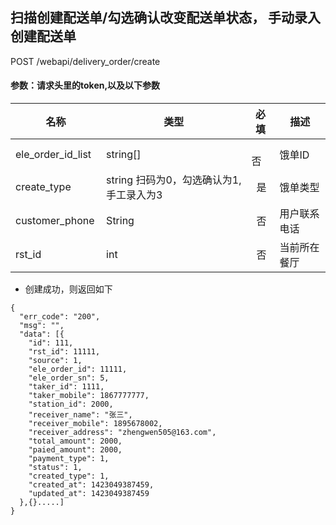 ## 扫描创建配送单/勾选确认改变配送单状态， 手动录入创建配送单
POST /webapi/delivery_order/create


#### 参数：请求头里的token,以及以下参数


  名称            |  类型                    |必填 | 描述
  ---------------|--------------------------|----|----
  ele\_order\_id\_list | string[]           | 否 |饿单ID
  create\_type   | string 扫码为0，勾选确认为1, 手工录入为3 | 是 |饿单类型
  customer_phone | String|  否 | 用户联系电话
  rst_id | int | 否 |当前所在餐厅

* 创建成功，则返回如下

```
{
  "err_code": "200",
  "msg": "",
  "data": [{
    "id": 111,
    "rst_id": 11111,
    "source": 1,
    "ele_order_id": 11111,
    "ele_order_sn": 5,
    "taker_id": 1111,
    "taker_mobile": 1867777777,
    "station_id": 2000,
    "receiver_name": "张三",
    "receiver_mobile": 1895678002,
    "receiver_address": "zhengwen505@163.com",
    "total_amount": 2000,
    "paied_amount": 2000,
    "payment_type": 1,
    "status": 1,
    "created_type": 1,
    "created_at": 1423049387459,
    "updated_at": 1423049387459
  },{}.....]
}

```

